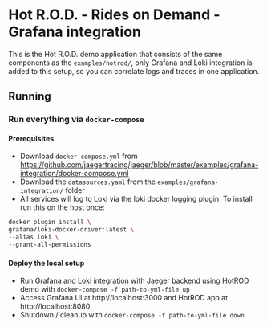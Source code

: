 # Hot R.O.D. - Rides on Demand  - Grafana integration

This is the Hot R.O.D. demo application that consists of the same components as the `examples/hotrod/`, only Grafana and Loki integration is added to this setup, so you can correlate logs and traces in one application.

## Running

### Run everything via `docker-compose`

#### Prerequisites
* Download `docker-compose.yml` from https://github.com/jaegertracing/jaeger/blob/master/examples/grafana-integration/docker-compose.yml
* Download the `datasources.yaml` from the `examples/grafana-integration/` folder
* All services will log to Loki via the loki docker logging plugin.
To install run this on the host once:

```bash
docker plugin install \
grafana/loki-docker-driver:latest \
--alias loki \
--grant-all-permissions
```

#### Deploy the local setup
* Run Grafana and Loki integration with Jaeger backend using HotROD demo with `docker-compose -f path-to-yml-file up`
* Access Grafana UI at http://localhost:3000 and HotROD app at http://localhost:8080
* Shutdown / cleanup with `docker-compose -f path-to-yml-file down`

